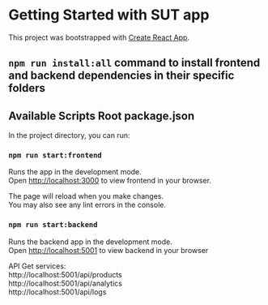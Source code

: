 # Getting Started with SUT app
This project was bootstrapped with [Create React App](https://github.com/facebook/create-react-app).

## `npm run install:all` command to install frontend and backend dependencies in their specific folders


## Available Scripts Root package.json

In the project directory, you can run:

### `npm run start:frontend`

Runs the app in the development mode.\
Open [http://localhost:3000](http://localhost:3000) to view frontend in your browser.

The page will reload when you make changes.\
You may also see any lint errors in the console.

### `npm run start:backend`

Runs the backend app in the development mode.\
Open [http://localhost:5001](http://localhost:5001) to view backend in your browser

API Get services: \
http://localhost:5001/api/products \
http://localhost:5001/api/analytics \
http://localhost:5001/api/logs